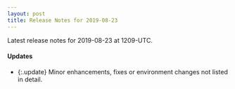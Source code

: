 ```yaml
---
layout: post
title: Release Notes for 2019-08-23
---
```


Latest release notes for 2019-08-23 at 1209-UTC.

<div class='updates' markdown='1'>

#### Updates

- {:.update} Minor enhancements, fixes or environment changes not listed in detail.

</div>


